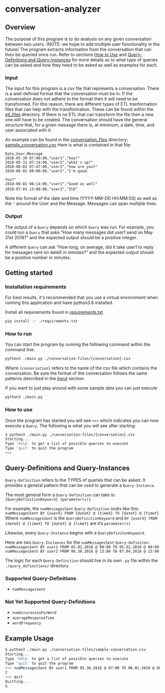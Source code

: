# conversation-analyzer
## Overview
The purpose of this program is to do analysis on any given conversation between two users.
(NOTE: we hope to add multiple user functionality in the future) 
The program extracts information from the conversation that can then be queried once run. 
Refer to sections [How to Use](#how-to-use) and [Query-Definitions and Query-Instances](#query-definitions-and-query-instances) for more details as to what type of queries can be asked and how they need to be asked as well as examples for each.

### Input
The input for this program is a csv file that represents a conversation.
There is a well-defined format that the conversation must be in. If the conversation does not adhere to the format then it will need to be transformed.
For this reason, there are different types of ETL tranformation files that can help with the transformation. These can be found within the [etl_files](etl_files) directory.
If there is no ETL that can transform the file then a new one will have to be created.
The conversation should have the general structure that, for a given message there is, at minimum, a date, time, and user associated with it. 

An example can be found in the [conversation_files](conversation_files) directory; [sample_conversation.csv](conversation_files/sample_conversation.csv)
Here is what is contained in that file:
```
Date,User,Message
2018-05-30 07:00:00,"user1","hey!"
2018-05-31 07:14:00,"user2","what's up?"
2018-06-01 07:47:00,"user1","how are you?"
2018-06-01 08:00:00,"user2","I'm good.

You?"
2018-06-02 08:14:00,"user1","Good as well"
2018-07-01 13:00:00,"user2","안녕"
```

Note the format of the date and time (YYYY-MM-DD HH:MM:SS) as well as the `"` around the User and the Message.
Messages can span multiple lines.

### Output
The output of a `Query` depends on which `Query` was run. 
For example, you could run a `Query` that asks “How many messages did user1 send on May 31st 2018?”  and the expected output should be a positive integer.

A different `Query` can ask “How long, on average, did it take user1 to reply for messages sent on dateX in minutes?” and the expected output should be a positive number in minutes.

## Getting started
### Installation requirements
For best results, it's recommended that you use a virtual environment when running this application and have python3.6 installed.

Install all requirements found in [requirements.txt](requirements.txt)
```bash
pip install -r ./requirements.txt
```

### How to run
You can start the program by running the following command within the command line:
```bash
python3 ./main.py ./conversation-files/{conversation}.csv
```
Where `{conversation}` refers to the name of the csv file which contains the conversation. Be sure the format of the conversation follows the same patterns described in the [Input](#input) section.

If you want to just play around with some sample data you can just execute
```bash
python3 ./main.py
```

### How to use
Once the program has started you will see `>>>` which indicates you can now execute a `Query`. The following is what you will see after starting:
```bash
$ python3 ./main.py ./conversation-files/{conversation}.csv
Starting...
Type 'help' to get a list of possible queries to execute
Type 'quit' to quit the program 
>>> 
```

## Query-Definitions and Query-Instances
`Query-Definition` refers to the TYPES of queries that can be asked. It provides a general pattern that can be used to generate a `Query-Instance`.

The most general form a `Query-Definition` can take is:
`{QueryDefinitionKeyword} {parameter(s)}`

For example, the `numMessagesSent` `Query-Definition`  looks like this:
`numMessagesSent BY {userX} FROM {dateX} @ {timeX} TO {dateY} @ {timeY}`
Where `numMessagesSent` is the `QueryDefinitionKeyword` and 
`BY {userX} FROM {dateX} @ {timeX} TO {dateY} @ {timeY}` are it’s `parameter(s)`

Likewise, every `Query-Instance` begins with a `QueryDefinitonKeyword`. 

Here are two `Query-Instances` for the `numMessagesSent` `Query-Definiton`:
`numMessagesSent BY user1 FROM 05.01.2018 @ 00:00 TO 05.02.2018 @ 00:00`
`numMessagesSent BY user2 FROM 06.30.2018 @ 13:00 TO 07.04.2018 @ 13:00`

The logic for each `Query-Definition` should live in its own `.py` file within the `./query_definitions/` directory

### Supported Query-Definitions
* `numMessagesSent`

### Not Yet Supported Query-Definitions
* `numOccurencesForWord`
* `averageResponseTime`
* `wordFrequency`

## Example Usage
```bash
$ python3 ./main.py ./conversation-files/sample-conversation.csv
Starting...
Type 'help' to get a list of possible queries to execute
Type 'quit' to quit the program 
>>> numMessagesSent BY user1 FROM 05.30.2018 @ 07:00 TO 06.01.2018 @ 08:00
2
>>> quit
Quitting...
$
```